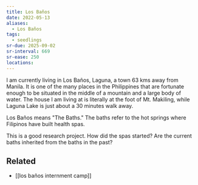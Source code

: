 ```yaml
---
title: Los Baños
date: 2022-05-13
aliases:
  - Los Baños
tags:
  - seedlings
sr-due: 2025-09-02
sr-interval: 669
sr-ease: 250
locations: 
---
```

I am currently living in Los Baños, Laguna, a town 63 kms away from Manila. It is one of the many places in the Philippines that are fortunate enough to be situated in the middle of a mountain and a large body of water. The house I am living at is literally at the foot of Mt. Makiling, while Laguna Lake is just about a 30 minutes walk away.

Los Baños means "The Baths." The baths refer to the hot springs where Filipinos have built health spas.

This is a good research project. How did the spas started? Are the current baths inherited from the baths in the past?
## Related

- [[los baños internment camp]]